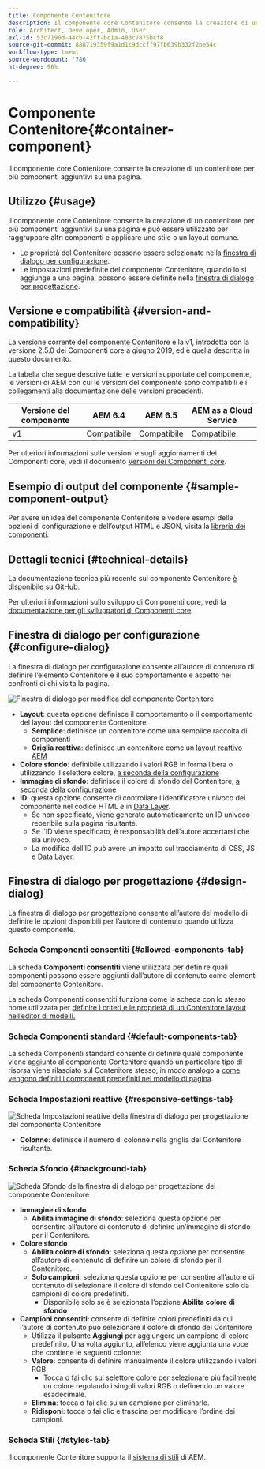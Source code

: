 ```yaml
---
title: Componente Contenitore
description: Il componente core Contenitore consente la creazione di un contenitore per più componenti aggiuntivi su una pagina.
role: Architect, Developer, Admin, User
exl-id: 53c7190d-44cb-42ff-bc1a-483c7875bcf8
source-git-commit: 888719359f9a1d1c9dccff97fb639b332f2be54c
workflow-type: tm+mt
source-wordcount: '786'
ht-degree: 96%

---
```


# Componente Contenitore{#container-component}

Il componente core Contenitore consente la creazione di un contenitore per più componenti aggiuntivi su una pagina.

## Utilizzo {#usage}

Il componente core Contenitore consente la creazione di un contenitore per più componenti aggiuntivi su una pagina e può essere utilizzato per raggruppare altri componenti e applicare uno stile o un layout comune.

* Le proprietà del Contenitore possono essere selezionate nella [finestra di dialogo per configurazione](#configure-dialog).
* Le impostazioni predefinite del componente Contenitore, quando lo si aggiunge a una pagina, possono essere definite nella [finestra di dialogo per progettazione](#design-dialog).

## Versione e compatibilità {#version-and-compatibility}

La versione corrente del componente Contenitore è la v1, introdotta con la versione 2.5.0 dei Componenti core a giugno 2019, ed è quella descritta in questo documento.

La tabella che segue descrive tutte le versioni supportate del componente, le versioni di AEM con cui le versioni del componente sono compatibili e i collegamenti alla documentazione delle versioni precedenti.

| Versione del componente | AEM 6.4 | AEM 6.5 | AEM as a Cloud Service |
|--- |--- |---|---|
| v1 | Compatibile | Compatibile | Compatibile |

Per ulteriori informazioni sulle versioni e sugli aggiornamenti dei Componenti core, vedi il documento [Versioni dei Componenti core](/help/versions.md).

## Esempio di output del componente {#sample-component-output}

Per avere un’idea del componente Contenitore e vedere esempi delle opzioni di configurazione e dell’output HTML e JSON, visita la [libreria dei componenti](https://adobe.com/go/aem_cmp_library_container_it).

## Dettagli tecnici {#technical-details}

La documentazione tecnica più recente sul componente Contenitore [è disponibile su GitHub](https://adobe.com/go/aem_cmp_tech_container_v1_it).

Per ulteriori informazioni sullo sviluppo di Componenti core, vedi la [documentazione per gli sviluppatori di Componenti core](/help/developing/overview.md).

## Finestra di dialogo per configurazione {#configure-dialog}

La finestra di dialogo per configurazione consente all’autore di contenuto di definire l’elemento Contenitore e il suo comportamento e aspetto nei confronti di chi visita la pagina.

![Finestra di dialogo per modifica del componente Contenitore](/help/assets/container-edit.png)

* **Layout**: questa opzione definisce il comportamento o il comportamento del layout del componente Contenitore.
   * **Semplice**: definisce un contenitore come una semplice raccolta di componenti
   * **Griglia reattiva**: definisce un contenitore come un [layout reattivo AEM](https://experienceleague.adobe.com/docs/experience-manager-cloud-service/sites/authoring/features/responsive-layout.html)
* **Colore sfondo**: definibile utilizzando i valori RGB in forma libera o utilizzando il selettore colore, [a seconda della configurazione](#background-tab)
* **Immagine di sfondo**: definisce il colore di sfondo del Contenitore, [a seconda della configurazione](#background-tab)
* **ID**: questa opzione consente di controllare l’identificatore univoco del componente nel codice HTML e in [Data Layer](/help/developing/data-layer/overview.md).
   * Se non specificato, viene generato automaticamente un ID univoco reperibile sulla pagina risultante.
   * Se l’ID viene specificato, è responsabilità dell’autore accertarsi che sia univoco.
   * La modifica dell’ID può avere un impatto sul tracciamento di CSS, JS e Data Layer.

## Finestra di dialogo per progettazione {#design-dialog}

La finestra di dialogo per progettazione consente all’autore del modello di definire le opzioni disponibili per l’autore di contenuto quando utilizza questo componente.

### Scheda Componenti consentiti {#allowed-components-tab}

La scheda **Componenti consentiti** viene utilizzata per definire quali componenti possono essere aggiunti dall’autore di contenuto come elementi del componente Contenitore.

La scheda Componenti consentiti funziona come la scheda con lo stesso nome utilizzata per [definire i criteri e le proprietà di un Contenitore layout nell’editor di modelli.](https://experienceleague.adobe.com/docs/experience-manager-cloud-service/sites/authoring/features/templates.html)

### Scheda Componenti standard {#default-components-tab}

La scheda Componenti standard consente di definire quale componente viene aggiunto al componente Contenitore quando un particolare tipo di risorsa viene rilasciato sul Contenitore stesso, in modo analogo a [come vengono definiti i componenti predefiniti nel modello di pagina](https://experienceleague.adobe.com/docs/experience-manager-cloud-service/sites/authoring/features/templates.html).

### Scheda Impostazioni reattive {#responsive-settings-tab}

![Scheda Impostazioni reattive della finestra di dialogo per progettazione del componente Contenitore](/help/assets/container-design-responsive.png)

* **Colonne**: definisce il numero di colonne nella griglia del Contenitore risultante.

### Scheda Sfondo {#background-tab}

![Scheda Sfondo della finestra di dialogo per progettazione del componente Contenitore](/help/assets/container-design-background.png)

* **Immagine di sfondo**
   * **Abilita immagine di sfondo**: seleziona questa opzione per consentire all’autore di contenuto di definire un’immagine di sfondo per il Contenitore.
* **Colore sfondo**
   * **Abilita colore di sfondo**: seleziona questa opzione per consentire all’autore di contenuto di definire un colore di sfondo per il Contenitore.
   * **Solo campioni**: seleziona questa opzione per consentire all’autore di contenuto di selezionare il colore di sfondo del Contenitore solo da campioni di colore predefiniti.
      * Disponibile solo se è selezionata l’opzione **Abilita colore di sfondo**
* **Campioni consentiti**: consente di definire colori predefiniti da cui l’autore di contenuto può selezionare il colore di sfondo del Contenitore
   * Utilizza il pulsante **Aggiungi** per aggiungere un campione di colore predefinito. Una volta aggiunto, all’elenco viene aggiunta una voce che contiene le seguenti colonne:
   * **Valore**: consente di definire manualmente il colore utilizzando i valori RGB
      * Tocca o fai clic sul selettore colore per selezionare più facilmente un colore regolando i singoli valori RGB o definendo un valore esadecimale.
   * **Elimina**: tocca o fai clic su un campione per eliminarlo.
   * **Ridisponi**: tocca o fai clic e trascina per modificare l’ordine dei campioni.

### Scheda Stili {#styles-tab}

Il componente Contenitore supporta il [sistema di stili](/help/get-started/authoring.md#component-styling) di AEM.
